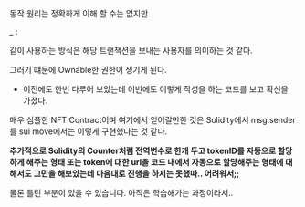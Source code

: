 동작 원리는 정확하게 이해 할 수는 없지만

\_ : <T>

같이 사용하는 방식은 해당 트랜잭션을 보내는 사용자를 의미하는 것 같다.

그러기 떄문에 Ownable한 권한이 생기게 된다.

- 이전에도 한번 다루어 보았는데 이번에도 이렇게 작성을 하는 코드를 보고 확신을 가졌다.

매우 심플한 NFT Contract이며 여기에서 얻어갈만한 것은 Solidity에서 msg.sender를 sui move에서는 이렇게 구현했다는 것 같다.

**추가적으로 Solidity의 Counter처럼 전역변수로 한개 두고 tokenID를 자동으로 할당하게 해주는 형태 또는 token에 대한 url을 코드 내에서 자동으로 할당해주는 형태에 대해서도 고민을 해보았는데 마음대로 진행을 하지는 못했따.. 어려워서;;**

물론 틀린 부분이 있을 수 있습니다. 아직은 학습해가는 과정이라서..

